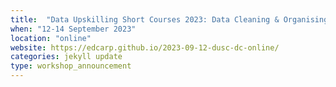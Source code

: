 ```yaml
---
title:  "Data Upskilling Short Courses 2023: Data Cleaning & Organising with Python"
when: "12-14 September 2023"
location: "online"
website: https://edcarp.github.io/2023-09-12-dusc-dc-online/
categories: jekyll update
type: workshop_announcement
---
```


